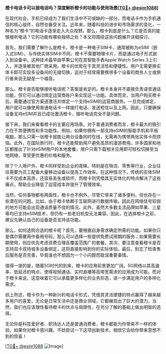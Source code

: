 **橙卡电话卡可以接电话吗？深度解析橙卡的功能与使用场景[[TG💪+ @esim1088](https://t.me/s/esim1088)]**

在现代社会，手机已经成为了我们生活中不可或缺的一部分。而电话卡作为手机通信的核心组件，自然也备受关注。近年来，随着科技的进步和市场需求的变化，一种名为“橙卡”的电话卡逐渐走入大众视野。那么，橙卡到底是什么？它是否真的能够接听电话？它的功能有哪些独特之处？本文将围绕这些问题展开详细探讨。

首先，我们需要了解什么是橙卡。橙卡是一种电子SIM卡，通常被称为eSIM（嵌入式SIM）。与传统实体SIM卡不同，橙卡不需要物理卡片，而是通过电子形式嵌入到设备中。这种技术最早由苹果公司在其智能手表Apple Watch Series 3上引入，并逐渐被其他厂商采用。橙卡的优势在于其灵活性和便捷性。用户无需更换实体卡即可实现多设备间的无缝切换，这对于经常需要携带多个设备的商务人士或旅行者来说无疑是一个福音。

那么，橙卡是否能够接听电话呢？答案是肯定的。橙卡本身并不直接负责语音通话功能，但它可以通过绑定运营商账户来实现这一功能。具体而言，当用户购买橙卡后，需要通过官方渠道激活并绑定一个支持eSIM的运营商服务。一旦完成绑定，用户就可以像使用普通电话卡一样拨打电话、发送短信以及上网。因此，只要确保设备支持eSIM并且已成功激活橙卡，接听电话完全不是问题。

接下来，我们来看看橙卡的主要应用场景。对于普通消费者而言，橙卡最大的吸引力在于其便携性和多功能性。例如，如果你拥有一部支持eSIM的智能手机和平板电脑，那么只需一张橙卡就能让两台设备同时在线，无需再为携带两张实体卡而烦恼。此外，在国际旅行时，橙卡还能帮助用户避免高昂的漫游费用。许多国家和地区都推出了针对eSIM用户的本地套餐，用户只需下载相关应用即可轻松切换至当地网络，享受更优惠的价格和服务。

除了个人用户外，橙卡同样受到企业的青睐。特别是在物流、零售等行业，企业往往需要为员工配备大量移动设备以提高工作效率。在这种情况下，传统的实体SIM卡不仅成本高昂，还容易丢失或损坏。而橙卡则凭借其无实体化的特点解决了这些痛点，帮助企业降低了运营成本并提升了管理效率。

当然，任何事物都有两面性，橙卡也不例外。尽管它带来了诸多便利，但也存在一些潜在的问题。比如，由于橙卡依赖于互联网进行数据传输，因此在网络信号较弱的地方可能会出现通话质量不佳的情况。此外，虽然大多数主流品牌如苹果、三星等均已支持eSIM技术，但仍有一些老旧机型无法兼容。因此，在选择橙卡之前，建议先确认自己的设备是否支持该功能。

那么，如何选购合适的橙卡呢？首先，要根据自身需求确定所需的功能。如果你只是偶尔需要用作备用号码，那么可以选择一些提供免费试用期的服务；如果需要长期使用，则应优先考虑资费合理且覆盖范围广的套餐。其次，要注意查看橙卡是否支持双卡双待或多设备绑定，这将直接影响到你的实际体验。最后，别忘了检查售后服务是否完善，毕竟谁也不想因为一个小问题而耽误重要事情。

值得一提的是，随着5G时代的到来，橙卡的应用前景更加广阔。5G网络以其高速率、低延迟的特点，使得视频通话、实时直播等高带宽需求的应用成为可能。而对于橙卡来说，这意味着它可以承载更多样化的业务形态，进一步满足用户的多样化需求。

综上所述，橙卡作为一种新兴的电话卡形式，凭借其灵活便捷的特点赢得了越来越多用户的喜爱。无论是日常生活中还是商业领域，它都展现出了巨大的潜力。当然，我们也应该理性看待橙卡的优点与局限性，在充分了解的基础上做出明智的选择。

无论你是科技爱好者、职场达人还是普通消费者，橙卡都能为你带来不一样的体验。如果你对橙卡感兴趣，不妨尝试一下这项创新技术，相信它会给你带来意想不到的惊喜！

[[TG💪+ @esim1088](https://t.me/s/esim1088) ![Image](https://i.postimg.cc/4NQfJmqS/Snipaste-2025-05-13-00-14-12.png)]